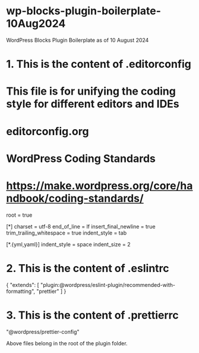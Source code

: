 # wp-blocks-plugin-boilerplate-10Aug2024
WordPress Blocks Plugin Boilerplate as of 10 August 2024

# 1. This is the content of .editorconfig
# This file is for unifying the coding style for different editors and IDEs
# editorconfig.org

# WordPress Coding Standards
# https://make.wordpress.org/core/handbook/coding-standards/

root = true

[*]
charset = utf-8
end_of_line = lf
insert_final_newline = true
trim_trailing_whitespace = true
indent_style = tab

[*.{yml,yaml}]
indent_style = space
indent_size = 2


# 2. This is the content of .eslintrc
{
    "extends": [ "plugin:@wordpress/eslint-plugin/recommended-with-formatting", "prettier" ]
}

# 3. This is the content of .prettierrc
"@wordpress/prettier-config"

Above files belong in the root of the plugin folder.
